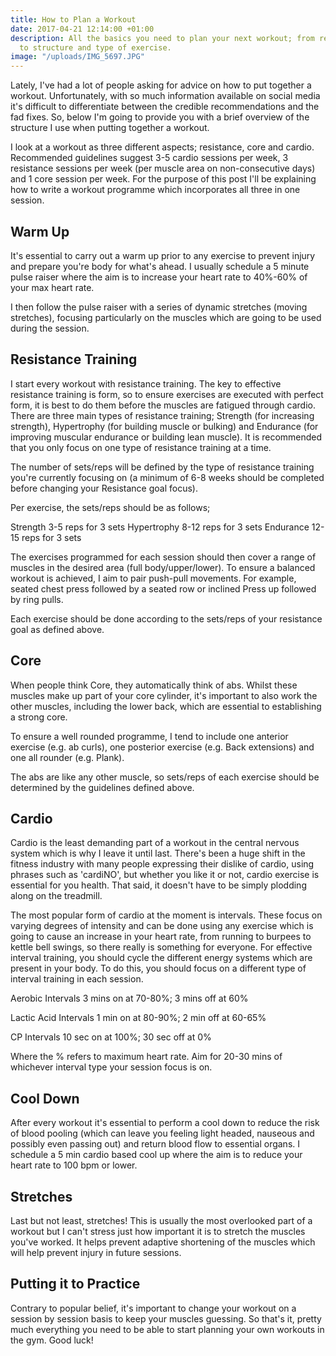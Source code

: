 ```yaml
---
title: How to Plan a Workout
date: 2017-04-21 12:14:00 +01:00
description: All the basics you need to plan your next workout; from reps and sets,
  to structure and type of exercise.
image: "/uploads/IMG_5697.JPG"
---
```


Lately, I've had a lot of people asking for advice on how to put together a workout. Unfortunately, with so much information available on social media it's difficult to differentiate between the credible recommendations and the fad fixes. So, below I'm going to provide you with a brief overview of the structure I use when putting together a workout.

I look at a workout as three different aspects; resistance, core and cardio. Recommended guidelines suggest 3-5 cardio sessions per week, 3 resistance sessions per week (per muscle area on non-consecutive days) and 1 core session per week.  For the purpose of this post I'll be explaining how to write a workout programme which incorporates all three in one session.

## Warm Up

It's essential to carry out a warm up prior to any exercise to prevent injury and prepare you're body for what's ahead. I usually schedule a 5 minute pulse raiser where the aim is to increase your heart rate to 40%-60% of your max heart rate. 

I then follow the pulse raiser with a series of dynamic stretches (moving stretches), focusing particularly on the muscles which are going to be used during the session. 

## Resistance Training

I start every workout with resistance training. The key to effective resistance training is form, so to ensure exercises are executed with perfect form, it is best to do them before the muscles are fatigued through cardio. There are three main types of resistance training; Strength (for increasing strength), Hypertrophy (for building muscle or bulking) and Endurance (for improving muscular endurance or building lean muscle). It is recommended that you only focus on one type of resistance training at a time. 

The number of sets/reps will be defined by the type of resistance training you're currently focusing on (a minimum of 6-8 weeks should be completed before changing your Resistance goal focus).

Per exercise, the sets/reps should be as follows;

Strength 3-5 reps for 3 sets
Hypertrophy 8-12 reps for 3 sets
Endurance 12-15 reps for 3 sets

The exercises programmed for each session should then cover a range of muscles in the desired area (full body/upper/lower). To ensure a balanced workout is achieved, I aim to pair push-pull movements. For example, seated chest press followed by a seated row or inclined Press up followed by ring pulls.

Each exercise should be done according to the sets/reps of your resistance goal as defined above.

## Core

When people think Core, they automatically think of abs. Whilst these muscles make up part of your core cylinder, it's important to also work the other muscles, including the lower back, which are essential to establishing a strong core.

To ensure a well rounded programme, I tend to include one anterior exercise (e.g. ab curls), one posterior exercise (e.g. Back extensions) and one all rounder (e.g. Plank). 

The abs are like any other muscle, so sets/reps of each exercise should be determined by the guidelines defined above. 

## Cardio

Cardio is the least demanding part of a workout in the central nervous system which is why I leave it until last. There's been a huge shift in the fitness industry with many people expressing their dislike of cardio, using phrases such as 'cardiNO', but whether you like it or not, cardio exercise is essential for you health. That said, it doesn't have to be simply plodding along on the treadmill. 

The most popular form of cardio at the moment is intervals. These focus on varying degrees of intensity and can be done using any exercise which is going to cause an increase in your heart rate, from running to burpees to kettle bell swings, so there really is something for everyone. For effective interval training, you should cycle the different energy systems which are present in your body. To do this, you should focus on a different type of interval training in each session. 

Aerobic Intervals
3 mins on at 70-80%; 3 mins off at 60%

Lactic Acid Intervals
1 min on at 80-90%; 2 min off at 60-65% 

CP Intervals 
10 sec on at 100%; 30 sec off at 0%

Where the % refers to maximum heart rate. Aim for 20-30 mins of whichever interval type your session focus is on.

## Cool Down

After every workout it's essential to perform a cool down to reduce the risk of blood pooling (which can leave you feeling light headed, nauseous and possibly even passing out) and return blood flow to essential organs. I schedule a 5 min cardio based cool up where the aim is to reduce your heart rate to 100 bpm or lower. 

## Stretches

Last but not least, stretches! This is usually the most overlooked part of a workout but I can't stress just how important it is to stretch the muscles you've worked. It helps prevent adaptive shortening of the muscles which will help prevent injury in future sessions. 

## Putting it to Practice 

Contrary to popular belief, it's important to change your workout on a session by session basis to keep your muscles guessing. So that's it, pretty much everything you need to be able to start planning your own workouts in the gym. Good luck! 
